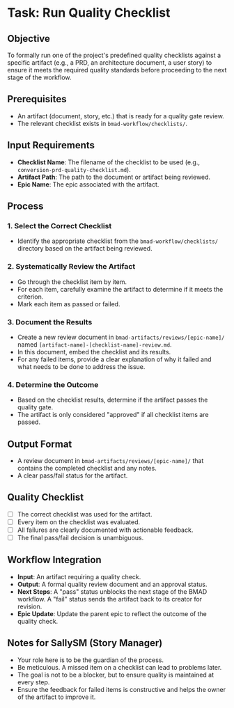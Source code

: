 # Task: Run Quality Checklist

## Objective
To formally run one of the project's predefined quality checklists against a specific artifact (e.g., a PRD, an architecture document, a user story) to ensure it meets the required quality standards before proceeding to the next stage of the workflow.

## Prerequisites
- An artifact (document, story, etc.) that is ready for a quality gate review.
- The relevant checklist exists in `bmad-workflow/checklists/`.

## Input Requirements
- **Checklist Name**: The filename of the checklist to be used (e.g., `conversion-prd-quality-checklist.md`).
- **Artifact Path**: The path to the document or artifact being reviewed.
- **Epic Name**: The epic associated with the artifact.

## Process

### 1. Select the Correct Checklist
- Identify the appropriate checklist from the `bmad-workflow/checklists/` directory based on the artifact being reviewed.

### 2. Systematically Review the Artifact
- Go through the checklist item by item.
- For each item, carefully examine the artifact to determine if it meets the criterion.
- Mark each item as passed or failed.

### 3. Document the Results
- Create a new review document in `bmad-artifacts/reviews/[epic-name]/` named `[artifact-name]-[checklist-name]-review.md`.
- In this document, embed the checklist and its results.
- For any failed items, provide a clear explanation of why it failed and what needs to be done to address the issue.

### 4. Determine the Outcome
- Based on the checklist results, determine if the artifact passes the quality gate.
- The artifact is only considered "approved" if all checklist items are passed.

## Output Format
- A review document in `bmad-artifacts/reviews/[epic-name]/` that contains the completed checklist and any notes.
- A clear pass/fail status for the artifact.

## Quality Checklist
- [ ] The correct checklist was used for the artifact.
- [ ] Every item on the checklist was evaluated.
- [ ] All failures are clearly documented with actionable feedback.
- [ ] The final pass/fail decision is unambiguous.

## Workflow Integration
- **Input**: An artifact requiring a quality check.
- **Output**: A formal quality review document and an approval status.
- **Next Steps**: A "pass" status unblocks the next stage of the BMAD workflow. A "fail" status sends the artifact back to its creator for revision.
- **Epic Update**: Update the parent epic to reflect the outcome of the quality check.

## Notes for SallySM (Story Manager)
- Your role here is to be the guardian of the process.
- Be meticulous. A missed item on a checklist can lead to problems later.
- The goal is not to be a blocker, but to ensure quality is maintained at every step.
- Ensure the feedback for failed items is constructive and helps the owner of the artifact to improve it.
